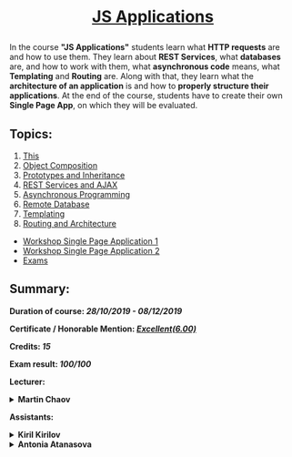 # <a href="https://softuni.bg/trainings/2449/js-applications-october-2019" rel="JS Applications"><p align="center">JS Applications<p></a>

In the course **"JS Applications"** students learn what **HTTP requests** are and how to use them. They learn about **REST Services**, what **databases** are, and how to work with them, what **asynchronous code** means, what **Templating** and **Routing** are. Along with that, they learn what the **architecture of an application** is and how to **properly structure their applications**. At the end of the course, students have to create their own **Single Page App**, on which they will be evaluated.

## Topics:
1. [This](https://github.com/iPavelGeorgiev/SoftUni/tree/master/JS%20Applications/1.%20This)
2. [Object Composition](https://github.com/iPavelGeorgiev/SoftUni/tree/master/JS%20Applications/2.%20Object%20Composition)
3. [Prototypes and Inheritance](https://github.com/iPavelGeorgiev/SoftUni/tree/master/JS%20Applications/3.%20Prototypes%20and%20Inheritance)
4. [REST Services and AJAX](https://github.com/iPavelGeorgiev/SoftUni/tree/master/JS%20Applications/4.%20REST%20Services%20and%20AJAX)
5. [Asynchronous Programming](https://github.com/iPavelGeorgiev/SoftUni/tree/master/JS%20Applications/5.%20Asynchronous%20Programming)
6. [Remote Database](https://github.com/iPavelGeorgiev/SoftUni/tree/master/JS%20Applications/6.%20Remote%20Database)
7. [Templating](https://github.com/iPavelGeorgiev/SoftUni/tree/master/JS%20Applications/7.%20Templating)
8. [Routing and Architecture](https://github.com/iPavelGeorgiev/SoftUni/tree/master/JS%20Applications/8.%20Routing%20and%20Architecture)
* [Workshop Single Page Application 1](https://github.com/iPavelGeorgiev/SoftUni/tree/master/JS%20Applications/Workshop%20Single%20Page%20Application%201)
* [Workshop Single Page Application 2](https://github.com/iPavelGeorgiev/SoftUni/tree/master/JS%20Applications/Workshop%20Single%20Page%20Application%202)
* [Exams](https://github.com/iPavelGeorgiev/SoftUni/tree/master/JS%20Applications/Exams)

## Summary:

**Duration of course: _28/10/2019 - 08/12/2019_**

**Certificate / Honorable Mention: _[Еxcellent(6.00)](https://softuni.bg/certificates/details/75047/6af3a873)_**

**Credits: _15_**

**Exam result: _100/100_**

**Lecturer:**
<details>
<summary>
<b>Martin Chaov</b>
</summary>
<p>Martin is responsible for the client facing software of one of the biggest sports betting platform providers - SBTech. As a software architect there, his main focus is client side performance and scalability. He is a design and software enthusiast. Attention to detail and pedantry are part of his day-to-day work. He maintains an open mind and is always on the lookout for new technologies and opportunities to use them.</p>
<a href="https://www.linkedin.com/in/martin-chaov-79912910/">@LinkedIn</a>
</details>

**Assistants:**
<details>
<summary>
<b>Kiril Kirilov</b>
</summary>
<p>Kiril studies programming since 2015. He has deep knowledge in programming with C#. Experience in building web applications with ASP.NET (OOP , LINQ , SQL Server, Entity Framework etc..). Recently he has interest in JavaScript (ES6, DOM Manipulations with jQuery ,Unit Testing with Mocha, building SPA applications without a framework). Deep understanding of Node.js + Express.js. Basic knowledge of React.js and using a state container like Redux/Flux. Experience with Angular and TypeScript.</p>
<a href="https://www.linkedin.com/in/kiril-kirilov-037367149/">@LinkedIn</a>
</details>

<details>
<summary>
<b>Antonia Atanasova</b>
</summary>
<p>Antonia works in the field of digital marketing until she begins her training at SoftUni and gets passionate about programming. As she builds on her knowledge, she works as a freelancer and undertakes various site development, maintenance, and optimization projects. Her interests are focused on both front-end and back-end development. In her spare time, she works on various projects related to encouraging young people to develop their personal and career paths.</p>
<a href="https://www.linkedin.com/in/antoniyaata/">@LinkedIn</a>
</details>